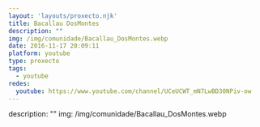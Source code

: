 ```yaml
---
layout: 'layouts/proxecto.njk'
title: Bacallau DosMontes
description: ""
img: /img/comunidade/Bacallau_DosMontes.webp
date: 2016-11-17 20:09:11
platform: youtube
type: proxecto
tags:
  - youtube
redes:
  youtube: https://www.youtube.com/channel/UCeUCWT_mN7LwBD30NPiv-ow
---
```

description: ""
img: /img/comunidade/Bacallau_DosMontes.webp
